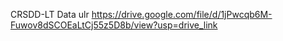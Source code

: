 CRSDD-LT Data ulr https://drive.google.com/file/d/1jPwcqb6M-Fuwov8dSCOEaLtCj55z5D8b/view?usp=drive_link
